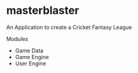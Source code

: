 

# masterblaster
An Application to create a Cricket Fantasy League

Modules
  - Game Data
  - Game Engine
  - User Engine
